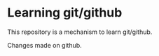 # Learning git/github

This repository is a mechanism to learn git/github.

Changes made on github.

